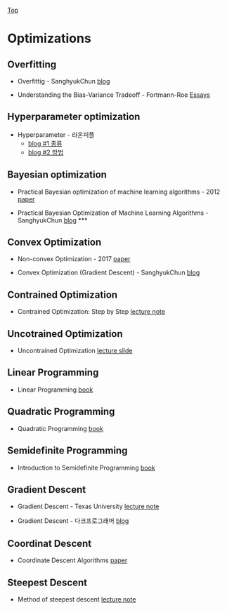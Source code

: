[Top](README)

# Optimizations

## Overfitting

* Overfittig - SanghyukChun [blog](http://sanghyukchun.github.io/59/)

* Understanding the Bias-Variance Tradeoff - Fortmann-Roe [Essays](http://scott.fortmann-roe.com/docs/BiasVariance.html)



## Hyperparameter optimization

* Hyperparameter - 라온피플
  * [blog #1 종류](https://laonple.blog.me/220571820368)
  * [blog #2 방법](https://laonple.blog.me/220576650094)



## Bayesian optimization

* Practical Bayesian optimization of machine learning algorithms - 2012 [paper](https://arxiv.org/pdf/1206.2944.pdf)

* Practical Bayesian Optimization of Machine Learning Algorithms - SanghyukChun [blog](http://sanghyukchun.github.io/99/) ***


## Convex Optimization

* Non-convex Optimization - 2017 [paper](https://arxiv.org/abs/1712.07897)

* Convex Optimization (Gradient Descent) - SanghyukChun [blog](http://sanghyukchun.github.io/63/)



## Contrained Optimization

* Contrained Optimization: Step by Step [lecture note](https://www3.nd.edu/~jstiver/FIN360/Constrained%20Optimization.pdf)



## Uncotrained Optimization

* Uncontrained Optimization [lecture slide](http://www.ece.mcmaster.ca/~xwu/part4.pdf)



## Linear Programming

* Linear Programming [book](https://www.math.ucla.edu/~tom/LP.pdf)



## Quadratic Programming

* Quadratic Programming [book](https://www.math.uh.edu/~rohop/fall_06/Chapter3.pdf) 



## Semidefinite Programming

* Introduction to Semidefinite Programming [book](https://ocw.mit.edu/courses/electrical-engineering-and-computer-science/6-251j-introduction-to-mathematical-programming-fall-2009/readings/MIT6_251JF09_SDP.pdf)



## Gradient Descent

* Gradient Descent - Texas University [lecture note](http://users.ece.utexas.edu/~cmcaram/EE381V_2012F/Lecture_4_Scribe_Notes.final.pdf)

* Gradient Descent - 다크프로그래머 [blog](http://darkpgmr.tistory.com/133)



## Coordinat Descent

* Coordinate Descent Algorithms [paper](http://www.optimization-online.org/DB_FILE/2014/12/4679.pdf)



## Steepest Descent

* Method of steepest descent [lecture note](http://www.maths.manchester.ac.uk/~gajjar/MATH44011/notes/44011_note4.pdf)
